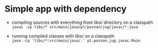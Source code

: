 # Simple app with dependency

* compiling sources with everything from libs/ directory on a classpath  
`javac -cp libs/* src/main/java/pl/poznan/jug/javac/*.java`

* running compiled classes with libs/ on a classpath  
`java -cp 'libs/*:src/main/java/.' pl.poznan.jug.javac.Main`
